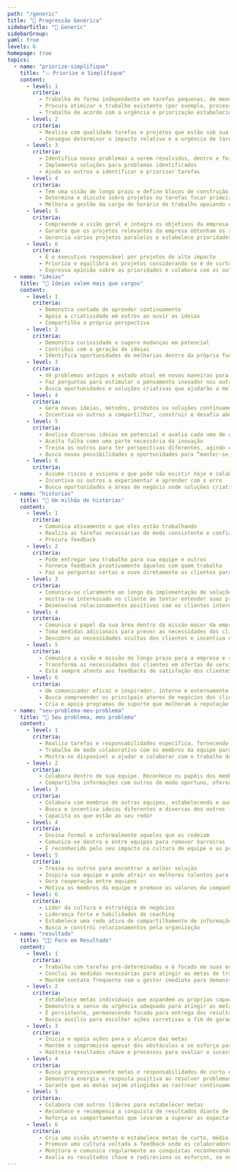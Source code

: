 ```yaml
---
path: "/generic"
title: "📄 Progressão Genérica"
sidebarTitle: "📄 Generic"
sidebarGroup:
yaml: true
levels: 6
homepage: true
topics:
  - name: "priorize-simplifique"
    title: "💥 Priorize e Simplifique"
    content:
      - level: 1
        criteria:
          - Trabalha de forma independente em tarefas pequenas, de menor complexidade e bem definidas
          - Procura otimizar o trabalho existente (por exemplo, processos, procedimentos, produtos, etc.)
          - Trabalha de acordo com a urgência e priorização estabelecida
      - level: 2
        criteria:
          - Realiza com qualidade tarefas e projetos que estão sob sua responsabilidade
          - Consegue determinar o impacto relativo e a urgência de tarefas individuais
      - level: 3
        criteria:
          - Identifica novos problemas a serem resolvidos, dentro e fora de sua área
          - Implementa soluções para problemas identificados
          - Ajuda os outros a identificar e priorizar tarefas
      - level: 4
        criteria:
          - Tem uma visão de longo prazo e define blocos de construção para chegar no objetivo
          - Determina e discute sobre projetos ou tarefas focar primeiro
          - Melhora a gestão da carga de horário de trabalho apoiando os outros no estabelecimento de prioridades
      - level: 5
        criteria:
          - Compreende a visão geral e integra os objetivos da empresa em sua área
          - Garante que os projetos relevantes da empresa obtenham os recursos adequados
          - Gerencia vários projetos paralelos e estabelece prioridades de acordo com as necessidades do negócio
      - level: 6
        criteria:
          - É o executivo responsável por projetos de alto impacto
          - Prioriza e equilibra os projetos considerando se é de curto, médio e longo prazo
          - Expressa opinião sobre as prioridades e colabora com os outros líderes sênior para determinar a importância das questões levantadas na organização.
  - name: "ideias"
    title: "🧠 Ideias valem mais que cargos"
    content:
      - level: 1
        criteria:
          - Demonstra vontade de aprender continuamente
          - Apoia a criatividade em outros ao ouvir as ideias
          - Compartilha a própria perspectiva
      - level: 2
        criteria:
          - Demonstra curiosidade e sugere mudanças em potencial
          - Contribui com a geração de ideias
          - Identifica oportunidades de melhorias dentro da própria função
      - level: 3
        criteria:
          - Vê problemas antigos e estado atual em novas maneiras para gerar soluções eficazes
          - Faz perguntas para estimular o pensamento inovador nos outros
          - Busca oportunidades e soluções criativas que ajudarão a melhorar o desempenho da equipe
      - level: 4
        criteria:
          - Gera novas ideias, métodos, produtos ou soluções continuamente e age sobre novas ideias avaliando e testando os riscos
          - Incentiva os outros a compartilhar, construir e desafia abertamente as novas ideias uns dos outros
      - level: 5
        criteria:
          - Analisa diversas ideias em potencial e avalia cada uma de acordo com as metas do negócio
          - Aceita falha como uma parte necessária da inovação
          - Treina os outros para ter perspectivas diferentes, agindo como advogado para novas ideias
          - Busca novas possibilidades e oportunidades para “manter-se um passo à frente”
      - level: 6
        criteria:
          - Assume riscos e visiona o que pode não existir hoje e colabora com os outros para gerar estratégias e dar vida a novas visões
          - Incentiva os outros a experimentar e aprender com o erro
          - Busca oportunidades e áreas de negócio onde soluções criativas ajudarão a melhorar a produtividade
  - name: "historias"
    title: "💬 Um milhão de histórias"
    content:
      - level: 1
        criteria:
          - Comunica ativamente o que eles estão trabalhando
          - Realiza as tarefas necessárias de modo consistente e confiável para atender as expectativas do cliente
          - Procura feedback
      - level: 2
        criteria:
          - Pode entregar seu trabalho para sua equipe e outros
          - Fornece feedback proativamente àqueles com quem trabalha
          - Faz as perguntas certas e ouve diretamente os clientes para obter um entendimento de suas necessidades
      - level: 3
        criteria:
          - Comunica-se claramente ao longo da implementação de soluções
          - mostra-se interessado no cliente ao tentar entender suas preocupações e questões
          - Desenvolve relacionamentos positivos com os clientes internos e externos
      - level: 4
        criteria:
          - Comunica o papel da sua área dentro da missão maior da empresa
          - Toma medidas adicionais para prever as necessidades dos clientes e age imediatamente para solucionar problemas
          - Descobre as necessidades ocultas dos clientes e incentiva os outros a considerar o ponto de vista do cliente na tomada de decisão
      - level: 5
        criteria:
          - Comunica a visão e missão de longo prazo para a empresa e sua área
          - Transforma as necessidades dos clientes em ofertas de serviços relevantes
          - Está sempre atento aos feedbacks de satisfação dos clientes e incorpora esses feedbacks em planos de ação
      - level: 6
        criteria:
          - Um comunicador eficaz e inspirador, interna e externamente
          - Busca compreender os principais atores de negócios dos clientes atuais e potenciais, e projeta as soluções de acordo
          - Cria e apoia programas de suporte que melhoram a reputação da empresa
  - name: "seu-problema-meu-problema"
    title: "🤝 Seu problema, meu problema"
    content:
      - level: 1
        criteria:
          - Realiza tarefas e responsabilidades específica, fornecendo informações aos outros
          - Trabalha de modo colaborativo com os membros da equipe para realizar bem o próprio trabalho
          - Mostra-se disponível a ajudar e colaborar com o trabalho do outro membro da equipe para o bem do coletivo
      - level: 2
        criteria:
          - Colabora dentro de sua equipe. Reconhece os papéis dos membros da equipe e como o próprio papel contribui para as metas em comum
          - Compartilha informações com outros de modo oportuno, oferece suporte aos outros sempre que possível
      - level: 3
        criteria:
          - Colabora com membros de outras equipes, estabelecendo e aumentando os relacionamento de trabalho
          - Busca e incentiva ideias diferentes e diversas dos outros
          - Capacita os que estão ao seu redor
      - level: 4
        criteria:
          - Ensina formal e informalmente aqueles que os rodeiam
          - Comunica-se dentro e entre equipes para remover barreiras
          - É reconhecido pelo seu impacto na cultura de equipe e as pessoas querem trabalhar com você
      - level: 5
        criteria:
          - Treina os outros para encontrar a melhor solução
          - Inspira sua equipe e pode atrair os melhores talentos para a organização
          - Gera cooperação entre equipes
          - Motiva os membros da equipe e promove os valores da companhia
      - level: 6
        criteria:
          - Líder da cultura e estratégia de negócios
          - Liderança forte e habilidades de coaching
          - Estabelece uma rede ativa de compartilhamento de informações
          - Busca e constrói relacionamentos pela organização
  - name: "resultado"
    title: "👩‍💻 Foco em Resultado"
    content:
      - level: 1
        criteria:
          - Trabalha com tarefas pré-determinadas e é focado em suas entregas
          - Conclui as medidas necessárias para atingir as metas de trabalho
          - Mantém contato frequente com o gestor imediato para demonstrar o progresso do resultado
      - level: 2
        criteria:
          - Estabelece metas individuais que expandem as próprias capacidades
          - Demonstra o senso de urgência adequado para atingir as metas
          - É persistente, permanecendo focado para entrega dos resultados
          - Busca auxílio para escolher ações corretivas a fim de garantir os próprios resultados
      - level: 3
        criteria:
          - Inicia e apoia ações para o alcance das metas
          - Mantém o compromisso apesar dos obstáculos e se esforça para terminar o que começou
          - Rastreia resultados chave e processos para avaliar o sucesso da equipe e toma medidas corretivas se necessário
      - level: 4
        criteria:
          - Busca progressivamente metas e responsabilidades de curto e longo prazo mais desafiadoras
          - Demonstra energia e resposta positiva ao resolver problemas desafiadores, vendo tarefas complicadas como incentivadoras ou inovadoras
          - Garante que as metas sejam atingidas ao rastrear continuamente os resultados
      - level: 5
        criteria:
          - Colabora com outros líderes para estabelecer metas
          - Reconhece e recompensa a conquista de resultados diante de desafios e contratempos
          - Reforça os comportamentos que levaram a superar as expectativas
      - level: 6
        criteria:
          - Cria uma visão atraente e estabelece metas de curto, médio e longo prazo
          - Promove uma cultura voltada a feedback onde os colaboradores falem abertamente sobre seu progresso e sigam na direção do alcance das metas
          - Monitora e comunica regularmente as conquistas reconhecendo os colaboradores
          - Avalia os resultados chave e redireciona os esforços, se necessário, para alcançar os resultados
---
```

